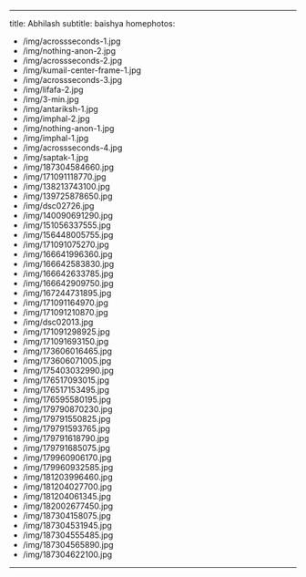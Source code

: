 ---
title: Abhilash
subtitle: baishya
homephotos:
  - /img/acrossseconds-1.jpg
  - /img/nothing-anon-2.jpg
  - /img/acrossseconds-2.jpg
  - /img/kumail-center-frame-1.jpg
  - /img/acrossseconds-3.jpg
  - /img/lifafa-2.jpg
  - /img/3-min.jpg
  - /img/antariksh-1.jpg
  - /img/imphal-2.jpg
  - /img/nothing-anon-1.jpg
  - /img/imphal-1.jpg
  - /img/acrossseconds-4.jpg
  - /img/saptak-1.jpg
  - /img/187304584660.jpg
  - /img/171091118770.jpg
  - /img/138213743100.jpg
  - /img/139725878650.jpg
  - /img/dsc02726.jpg
  - /img/140090691290.jpg
  - /img/151056337555.jpg
  - /img/156448005755.jpg
  - /img/171091075270.jpg
  - /img/166641996360.jpg
  - /img/166642583830.jpg
  - /img/166642633785.jpg
  - /img/166642909750.jpg
  - /img/167244731895.jpg
  - /img/171091164970.jpg
  - /img/171091210870.jpg
  - /img/dsc02013.jpg
  - /img/171091298925.jpg
  - /img/171091693150.jpg
  - /img/173606016465.jpg
  - /img/173606071005.jpg
  - /img/175403032990.jpg
  - /img/176517093015.jpg
  - /img/176517153495.jpg
  - /img/176595580195.jpg
  - /img/179790870230.jpg
  - /img/179791550825.jpg
  - /img/179791593765.jpg
  - /img/179791618790.jpg
  - /img/179791685075.jpg
  - /img/179960906170.jpg
  - /img/179960932585.jpg
  - /img/181203996460.jpg
  - /img/181204027700.jpg
  - /img/181204061345.jpg
  - /img/182002677450.jpg
  - /img/187304158075.jpg
  - /img/187304531945.jpg
  - /img/187304555485.jpg
  - /img/187304565890.jpg
  - /img/187304622100.jpg
  ---

